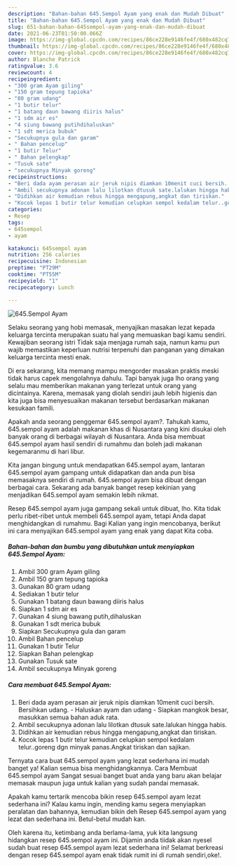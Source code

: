 ```yaml
---
description: "Bahan-bahan 645.Sempol Ayam yang enak dan Mudah Dibuat"
title: "Bahan-bahan 645.Sempol Ayam yang enak dan Mudah Dibuat"
slug: 651-bahan-bahan-645sempol-ayam-yang-enak-dan-mudah-dibuat
date: 2021-06-23T01:50:00.066Z
image: https://img-global.cpcdn.com/recipes/86ce228e9146fe4f/680x482cq70/645sempol-ayam-foto-resep-utama.jpg
thumbnail: https://img-global.cpcdn.com/recipes/86ce228e9146fe4f/680x482cq70/645sempol-ayam-foto-resep-utama.jpg
cover: https://img-global.cpcdn.com/recipes/86ce228e9146fe4f/680x482cq70/645sempol-ayam-foto-resep-utama.jpg
author: Blanche Patrick
ratingvalue: 3.6
reviewcount: 4
recipeingredient:
- "300 gram Ayam giling"
- "150 gram tepung tapioka"
- "80 gram udang"
- "1 butir telur"
- "1 batang daun bawang diiris halus"
- "1 sdm air es"
- "4 siung bawang putihdihaluskan"
- "1 sdt merica bubuk"
- "Secukupnya gula dan garam"
- " Bahan pencelup"
- "1 butir Telur"
- " Bahan pelengkap"
- "Tusuk sate"
- "secukupnya Minyak goreng"
recipeinstructions:
- "Beri dada ayam perasan air jeruk nipis diamkan 10menit cuci bersih. Bersihkan udang. Haluskan ayam dan udang  Siapkan mangkok besar, masukkan semua bahan aduk rata."
- "Ambil secukupnya adonan lalu lilotkan dtusuk sate.lalukan hingga habis."
- "Didihkan air kemudian rebus hingga mengapung,angkat dan tiriskan."
- "Kocok lepas 1 butir telur kemudian celupkan sempol kedalam telur..goreng dgn minyak panas.Angkat tiriskan dan sajikan."
categories:
- Resep
tags:
- 645sempol
- ayam

katakunci: 645sempol ayam 
nutrition: 256 calories
recipecuisine: Indonesian
preptime: "PT29M"
cooktime: "PT55M"
recipeyield: "1"
recipecategory: Lunch

---
```



![645.Sempol Ayam](https://img-global.cpcdn.com/recipes/86ce228e9146fe4f/680x482cq70/645sempol-ayam-foto-resep-utama.jpg)

Selaku seorang yang hobi memasak, menyajikan masakan lezat kepada keluarga tercinta merupakan suatu hal yang memuaskan bagi kamu sendiri. Kewajiban seorang istri Tidak saja menjaga rumah saja, namun kamu pun wajib memastikan keperluan nutrisi terpenuhi dan panganan yang dimakan keluarga tercinta mesti enak.

Di era  sekarang, kita memang mampu mengorder masakan praktis meski tidak harus capek mengolahnya dahulu. Tapi banyak juga lho orang yang selalu mau memberikan makanan yang terlezat untuk orang yang dicintainya. Karena, memasak yang diolah sendiri jauh lebih higienis dan kita juga bisa menyesuaikan makanan tersebut berdasarkan makanan kesukaan famili. 



Apakah anda seorang penggemar 645.sempol ayam?. Tahukah kamu, 645.sempol ayam adalah makanan khas di Nusantara yang kini disukai oleh banyak orang di berbagai wilayah di Nusantara. Anda bisa membuat 645.sempol ayam hasil sendiri di rumahmu dan boleh jadi makanan kegemaranmu di hari libur.

Kita jangan bingung untuk mendapatkan 645.sempol ayam, lantaran 645.sempol ayam gampang untuk didapatkan dan anda pun bisa memasaknya sendiri di rumah. 645.sempol ayam bisa dibuat dengan berbagai cara. Sekarang ada banyak banget resep kekinian yang menjadikan 645.sempol ayam semakin lebih nikmat.

Resep 645.sempol ayam juga gampang sekali untuk dibuat, lho. Kita tidak perlu ribet-ribet untuk membeli 645.sempol ayam, tetapi Anda dapat menghidangkan di rumahmu. Bagi Kalian yang ingin mencobanya, berikut ini cara menyajikan 645.sempol ayam yang enak yang dapat Kita coba.

<!--inarticleads1-->

##### Bahan-bahan dan bumbu yang dibutuhkan untuk menyiapkan 645.Sempol Ayam:

1. Ambil 300 gram Ayam giling
1. Ambil 150 gram tepung tapioka
1. Gunakan 80 gram udang
1. Sediakan 1 butir telur
1. Gunakan 1 batang daun bawang diiris halus
1. Siapkan 1 sdm air es
1. Gunakan 4 siung bawang putih,dihaluskan
1. Gunakan 1 sdt merica bubuk
1. Siapkan Secukupnya gula dan garam
1. Ambil  Bahan pencelup
1. Gunakan 1 butir Telur
1. Siapkan  Bahan pelengkap
1. Gunakan Tusuk sate
1. Ambil secukupnya Minyak goreng




<!--inarticleads2-->

##### Cara membuat 645.Sempol Ayam:

1. Beri dada ayam perasan air jeruk nipis diamkan 10menit cuci bersih. Bersihkan udang. - Haluskan ayam dan udang  - Siapkan mangkok besar, masukkan semua bahan aduk rata.
1. Ambil secukupnya adonan lalu lilotkan dtusuk sate.lalukan hingga habis.
1. Didihkan air kemudian rebus hingga mengapung,angkat dan tiriskan.
1. Kocok lepas 1 butir telur kemudian celupkan sempol kedalam telur..goreng dgn minyak panas.Angkat tiriskan dan sajikan.




Ternyata cara buat 645.sempol ayam yang lezat sederhana ini mudah banget ya! Kalian semua bisa menghidangkannya. Cara Membuat 645.sempol ayam Sangat sesuai banget buat anda yang baru akan belajar memasak maupun juga untuk kalian yang sudah pandai memasak.

Apakah kamu tertarik mencoba bikin resep 645.sempol ayam lezat sederhana ini? Kalau kamu ingin, mending kamu segera menyiapkan peralatan dan bahannya, kemudian bikin deh Resep 645.sempol ayam yang lezat dan sederhana ini. Betul-betul mudah kan. 

Oleh karena itu, ketimbang anda berlama-lama, yuk kita langsung hidangkan resep 645.sempol ayam ini. Dijamin anda tiidak akan nyesel sudah buat resep 645.sempol ayam lezat sederhana ini! Selamat berkreasi dengan resep 645.sempol ayam enak tidak rumit ini di rumah sendiri,oke!.


